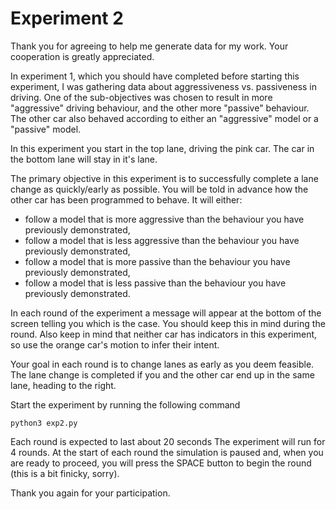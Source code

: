 Experiment 2
============

Thank you for agreeing to help me generate data for my work. Your cooperation is greatly appreciated.

In experiment 1, which you should have completed before starting this experiment, I was gathering data about aggressiveness vs. passiveness in driving. 
One of the sub-objectives was chosen to result in more "aggressive" driving behaviour, and the other more "passive" behaviour.
The other car also behaved according to either an "aggressive" model or a "passive" model.

In this experiment you start in the top lane, driving the pink car. The car in the bottom lane will stay in it's lane.

The primary objective in this experiment is to successfully complete a lane change as quickly/early as possible.
You will be told in advance how the other car has been programmed to behave. It will either:
* follow a model that is more aggressive than the behaviour you have previously demonstrated,
* follow a model that is less aggressive than the behaviour you have previously demonstrated,
* follow a model that is more passive than the behaviour you have previously demonstrated,
* follow a model that is less passive than the behaviour you have previously demonstrated.

In each round of the experiment a message will appear at the bottom of the screen telling you which is the case.
You should keep this in mind during the round.
Also keep in mind that neither car has indicators in this experiment, so use the orange car's motion to infer their intent.

Your goal in each round is to change lanes as early as you deem feasible.
The lane change is completed if you and the other car end up in the same lane, heading to the right.

Start the experiment by running the following command

```
python3 exp2.py
```

Each round is expected to last about 20 seconds
The experiment will run for 4 rounds.
At the start of each round the simulation is paused and, when you are ready to proceed, you will press the SPACE button to begin
the round (this is a bit finicky, sorry).

Thank you again for your participation.
